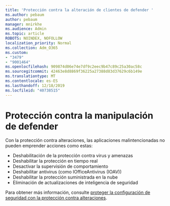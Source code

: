 ```yaml
---
title: 'Protección contra la alteración de clientes de defender '
ms.author: pebaum
author: pebaum
manager: mnirkhe
ms.audience: Admin
ms.topic: article
ROBOTS: NOINDEX, NOFOLLOW
localization_priority: Normal
ms.collection: Adm_O365
ms.custom:
- "3479"
- "9001464"
ms.openlocfilehash: 909874d06e74e7df9c2eec9b47c89c25a30ac58c
ms.sourcegitcommit: 42463e8d8869f36225a27388d83d37629c6b149e
ms.translationtype: MT
ms.contentlocale: es-ES
ms.lasthandoff: 12/18/2019
ms.locfileid: "40738515"
---
```

# <a name="defender-tamper-protection"></a>Protección contra la manipulación de defender 

Con la protección contra alteraciones, las aplicaciones malintencionadas no pueden emprender acciones como estas:

- Deshabilitación de la protección contra virus y amenazas
- Deshabilitar la protección en tiempo real
- Desactivar la supervisión de comportamiento
- Deshabilitar antivirus (como IOfficeAntivirus (IOAV))
- Deshabilitar la protección suministrada en la nube
- Eliminación de actualizaciones de inteligencia de seguridad

Para obtener más información, consulte [proteger la configuración de seguridad con la protección contra alteraciones](https://docs.microsoft.com/windows/security/threat-protection/windows-defender-antivirus/prevent-changes-to-security-settings-with-tamper-protection).